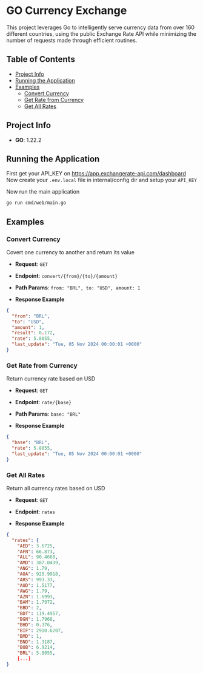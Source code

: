 # GO Currency Exchange

This project leverages Go to intelligently serve currency data from over 160 different countries, using the public Exchange Rate API while minimizing the number of requests made through efficient routines.

## Table of Contents

- [Project Info](#project-info)
- [Running the Application](#running-the-application)
- [Examples](#examples)
  - [Convert Currency](#convert-curency)
  - [Get Rate from Currency](#get-rate-from-currency)
  - [Get All Rates](#get-all-rates)

## Project Info

- **GO**: 1.22.2

## Running the Application

First get your API_KEY on https://app.exchangerate-api.com/dashboard
Now create your `.env.local` file in internal/config dir and setup your `API_KEY`

Now run the main application

```bash
go run cmd/web/main.go
```

## Examples

### Convert Currency

Covert one currency to another and return its value

- **Request**: `GET`
- **Endpoint**: `convert/{from}/{to}/{amount}`
- **Path Params**: `from: "BRL", to: "USD", amount: 1`

- **Response Example**

```json
{
  "from": "BRL",
  "to": "USD",
  "amount": 1,
  "result": 0.172,
  "rate": 5.8055,
  "last_update": "Tue, 05 Nov 2024 00:00:01 +0000"
}
```

### Get Rate from Currency

Return currency rate based on USD

- **Request**: `GET`
- **Endpoint**: `rate/{base}`
- **Path Params**: `base: "BRL"`

- **Response Example**

```json
{
  "base": "BRL",
  "rate": 5.8055,
  "last_update": "Tue, 05 Nov 2024 00:00:01 +0000"
}
```

### Get All Rates

Return all currency rates based on USD

- **Request**: `GET`
- **Endpoint**: `rates`

- **Response Example**

```json
{
  "rates": {
    "AED": 3.6725,
    "AFN": 66.873,
    "ALL": 90.4668,
    "AMD": 387.0439,
    "ANG": 1.79,
    "AOA": 920.9918,
    "ARS": 993.33,
    "AUD": 1.5177,
    "AWG": 1.79,
    "AZN": 1.6993,
    "BAM": 1.7972,
    "BBD": 2,
    "BDT": 119.4957,
    "BGN": 1.7968,
    "BHD": 0.376,
    "BIF": 2910.6207,
    "BMD": 1,
    "BND": 1.3187,
    "BOB": 6.9214,
    "BRL": 5.8055,
    [...]
}
```
